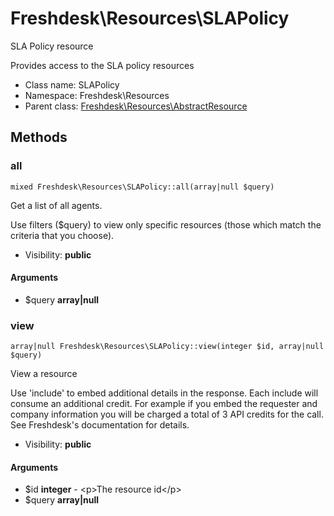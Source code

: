 Freshdesk\Resources\SLAPolicy
===============

SLA Policy resource

Provides access to the SLA policy resources


* Class name: SLAPolicy
* Namespace: Freshdesk\Resources
* Parent class: [Freshdesk\Resources\AbstractResource](Freshdesk-Resources-AbstractResource.md)







Methods
-------


### all

    mixed Freshdesk\Resources\SLAPolicy::all(array|null $query)

Get a list of all agents.

Use filters ($query) to view only specific resources (those which match the criteria that you choose).

* Visibility: **public**


#### Arguments
* $query **array|null**



### view

    array|null Freshdesk\Resources\SLAPolicy::view(integer $id, array|null $query)

View a resource

Use 'include' to embed additional details in the response. Each include will consume an additional credit.
For example if you embed the requester and company information you will be charged a total of 3 API credits for the call.
See Freshdesk's documentation for details.

* Visibility: **public**


#### Arguments
* $id **integer** - &lt;p&gt;The resource id&lt;/p&gt;
* $query **array|null**


